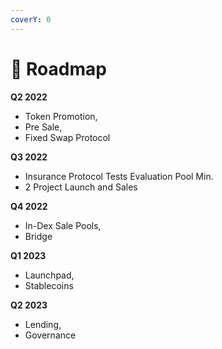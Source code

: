 ```yaml
---
coverY: 0
---
```


# 🚀 Roadmap

**Q2 2022**

* Token Promotion,&#x20;
* Pre Sale, &#x20;
* Fixed Swap Protocol

**Q3 2022**

* Insurance Protocol Tests Evaluation Pool Min.&#x20;
* 2 Project Launch and Sales

**Q4 2022**

* In-Dex Sale Pools,
* Bridge

**Q1 2023**

* Launchpad,&#x20;
* Stablecoins

**Q2 2023**

* &#x20;Lending,&#x20;
* Governance
